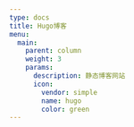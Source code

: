 ```yaml
---
type: docs
title: Hugo博客
menu:
  main:
    parent: column
    weight: 3
    params:
      description: 静态博客网站
      icon:
        vendor: simple
        name: hugo
        color: green
---
```

